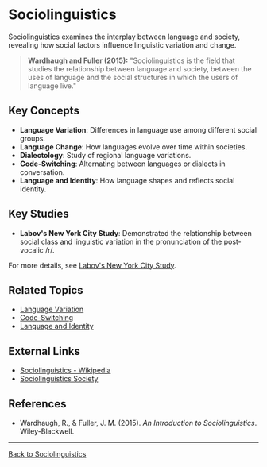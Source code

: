 # Sociolinguistics

Sociolinguistics examines the interplay between language and society, revealing how social factors influence linguistic variation and change.

> **Wardhaugh and Fuller (2015):**
> "Sociolinguistics is the field that studies the relationship between language and society, between the uses of language and the social structures in which the users of language live."

## Key Concepts

- **Language Variation**: Differences in language use among different social groups.
- **Language Change**: How languages evolve over time within societies.
- **Dialectology**: Study of regional language variations.
- **Code-Switching**: Alternating between languages or dialects in conversation.
- **Language and Identity**: How language shapes and reflects social identity.

## Key Studies

- **Labov's New York City Study**: Demonstrated the relationship between social class and linguistic variation in the pronunciation of the post-vocalic /r/.

For more details, see [Labov's New York City Study](Labovs-New-York-City-Study.md).

## Related Topics

- [Language Variation](Language-Variation.md)
- [Code-Switching](Code-Switching.md)
- [Language and Identity](Language-and-Identity.md)

## External Links

- [Sociolinguistics - Wikipedia](https://en.wikipedia.org/wiki/Sociolinguistics)
- [Sociolinguistics Society](http://www.meertens.knaw.nl/ss17/)

## References

- Wardhaugh, R., & Fuller, J. M. (2015). *An Introduction to Sociolinguistics*. Wiley-Blackwell.

---

[Back to Sociolinguistics](README.md)
